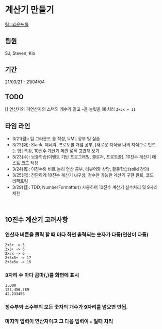 # 계산기 만들기

[팀그라운드룰](https://github.com/stevenkim18/ios-calculator-app/blob/main/docs/teamGroundRule.md)

## 팀원
SJ, Steven, Kio

## 기간
21/03/21 - 21/04/04

## TODO
[] 연산자와 피연산자의 스택의 개수가 같고 `=`을 눌렀을 떄 처리 `2+3x = 11`

## 타임 라인
- 3/21(월): 팀 그라운드 룰 작성, UML 공부 및 실습
- 3/22(화): Stack, 제네릭, 프로토콜 개념 공부, [새로운 지식을 나의 지식으로 만드는 법] 특강, 10진수 계산기 메인 로직 고민해 보기
- 3/23(수): 보충학습(이벤트 기반 프로그래밍, 클로져, 프로토콜), 10진수 계산기 테스트 코드 작성
- 3/24(목): 이진수와 비트 논리 연산 공부, 리뷰어와 상담, 활동학습(solid 강의)
- 3/25(금): 간단하게 10진수 계산기 ui구성, 정수만 가능한 계산기 구현 완료, 코드 리팩토링
- 3/29(월): TDD, NumberFormatter() 사용하여 10진수 계산기 실수처리 및 9자리 제한
<br>
   
## 10진수 계산기 고려사항
### 연산자 버튼을 클릭 할 때 마다 화면 출력되는 숫자가 다름(연산이 다름)
```
2+3+ -> 5
2x3+ -> 6
2x3x -> 6
2+3x5+ -> 17
2+3x5x -> 15
```
### 3자리 수 마다 콤마(,)를 화면에 표시
```
1,000
123,456,789
42.233456
```
### 정수부와 소수부의 모든 숫자의 개수가 9자리를 넘으면 안됨.
### 마지막 입력이 연산자이고 그 다음 입력이 `=` 일때 처리
